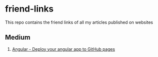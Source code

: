 # friend-links
This repo contains the friend links of all my articles published on websites

## Medium

1. [Angular - Deploy your angular app to GitHub pages](https://medium.com/gitconnected/angular-deploy-your-angular-app-to-github-pages-61466c1aa94a?sk=b345c385c32f0057dba5a518fadfdc77)
